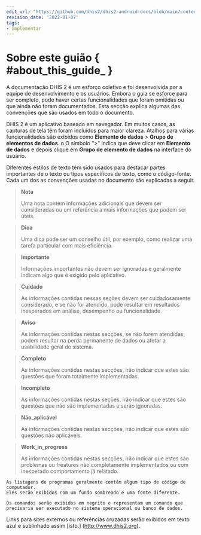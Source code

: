 ```yaml
---
edit_url: "https://github.com/dhis2/dhis2-android-docs/blob/main/content/common/about-this-android-guide.md"
revision_date: '2022-01-07'
tags:
- Implementar
---
```


# Sobre este guião { #about_this_guide_ } 

<!--DHIS2-SECTION-ID:about_this_guide_-->

A documentação DHIS 2 é um esforço coletivo e foi desenvolvida por
a equipe de desenvolvimento e os usuários. Embora o guia se esforce para ser completo,
pode haver certas funcionalidades que foram omitidas ou que
ainda não foram documentados. Esta secção explica algumas das convenções
que são usados em todo o documento.

DHIS 2 é um aplicativo baseado em navegador. Em muitos casos, as capturas de tela têm
foram incluídos para maior clareza. Atalhos para várias funcionalidades
são exibidos como **Elemento de dados** \> **Grupo de elementos de dados**. o
O símbolo "\>" indica que deve clicar em **Elemento de dados** e depois
clique em **Grupo de elemento de dados** na interface do usuário.

Diferentes estilos de texto têm sido usados para destacar partes importantes de
o texto ou tipos específicos de texto, como o código-fonte. Cada um dos
as convenções usadas no documento são explicadas a seguir.

> **Nota**
>
> Uma nota contém informações adicionais que devem ser consideradas ou um
> referência a mais informações que podem ser úteis.

> **Dica**
>
> Uma dica pode ser um conselho útil, por exemplo, como realizar uma
> tarefa particular com mais eficiência.

> **Importante**
>
> Informações importantes não devem ser ignoradas e geralmente indicam
> algo que é exigido pelo aplicativo.

> **Cuidado**
>
> As informações contidas nessas seções devem ser cuidadosamente
> considerado, e se não for atendido, pode resultar em resultados inesperados em
> análise, desempenho ou funcionalidade.

> **Aviso**
>
> As informações contidas nestas secções, se não forem atendidas, podem resultar
> na perda permanente de dados ou afetar a usabilidade geral do sistema.

> **Completo**
>
> As informações contidas nestas secções, irão indicar que estes
> são questões que foram totalmente implementadas.

> **Incompleto**
>
> As informações contidas nestas seções, irão indicar que estes
> são questões que não são implementadas e serão ignoradas.

> **Não_aplicável**
>
> As informações contidas nestas secções, irão indicar que estes
> são questões não aplicáveis.

> **Work_in_progress**
>
> As informações contidas nestas secções, irão indicar que estes
> são problemas ou freatures não completamente implementados ou com inesperado
> comportamento já relatado.

    As listagens de programas geralmente contêm algum tipo de código de computador.
    Eles serão exibidos com um fundo sombreado e uma fonte diferente.

`Os comandos serão exibidos em negrito e representam um comando que
precisaria ser executado no sistema operacional ou banco de dados.`

Links para sites externos ou referências cruzadas serão exibidos em
texto azul e sublinhado assim [isto.] (http://www.dhis2.org).

<!--
As referências bibliográficas serão exibidas entre colchetes como este
Store2007. Uma referência completa pode ser encontrada na bibliografia contida
no final deste documento.
-->

